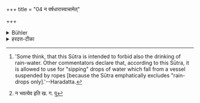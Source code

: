 +++
title = "04 न वर्षधारास्वाचामेत्"

+++

<details><summary>Bühler</summary>

4. He shall not sip rain-drops. [^4] 


[^4]:  'Some think, that this Sūtra is intended to forbid also the drinking of rain-water. Other commentators declare that, according to this Sūtra, it is allowed to use for "sipping" drops of water which fall from a vessel suspended by ropes [because the Sūtra emphatically excludes "rain-drops only].'--Haradatta.
</details>

<details><summary>हरदत्त-टीका</summary>

## सूत्रम्
न वर्षधारास्वाचामेत् ॥ ४ ॥  
### टिप्पनी
पूर्वोक्तेन प्रकारेण प्रायत्यार्थस्याचमनस्य वर्षधारासु प्रसङ्गाभावात् पिपासितस्य पानप्रतिषेधार्थमिति केचित् । अपर आह-अस्मादेव प्रतिषेधाच्छिक्यादिस्थकरकादेर्या धारा तत्र प्रायत्यार्थमाचमनं[^२] भवतीति ॥ ४॥  

[^२]:

    न भवत्येव इति ख. ग. पु
</details>
